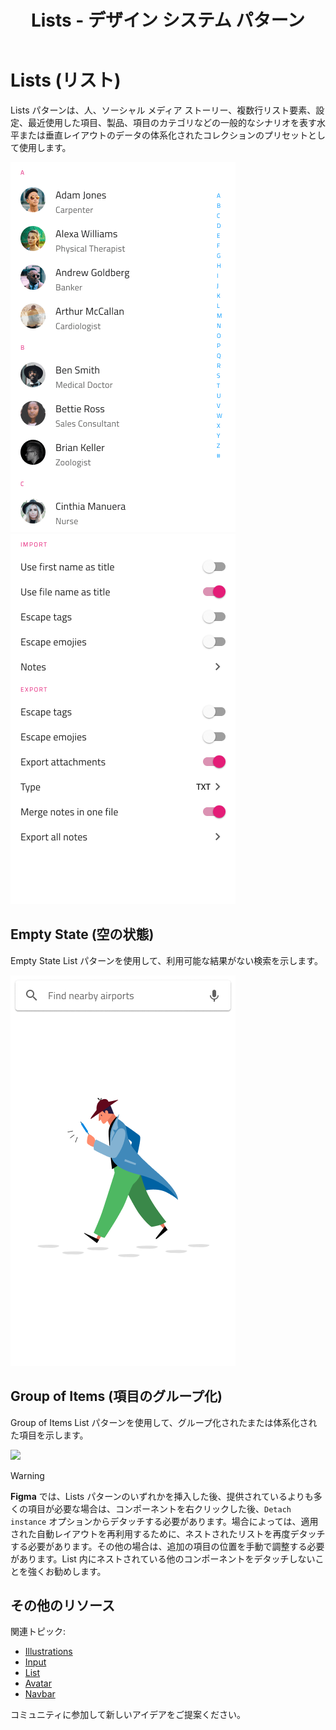 ﻿---
title: Lists - デザイン システム パターン
_description: Lists パターンは、水平および垂直レイアウトで 1 つまたは複数のレベルの情報の一般的なコレクションを体系化するためにリストを使用するさまざまなシナリオを表します。
_keywords: デザイン システム, デザイン システム UX, UI キット, Figma, Figma to Angular, Figma からコードをエクスポート, Figma to HTML, Figma HTML, Figma UI キット, Ignite UI for Angular, Angular, Angular デザイン システム, Angular 用のデザイン キット
_language: ja
---

# Lists (リスト)

Lists パターンは、人、ソーシャル メディア ストーリー、複数行リスト要素、設定、最近使用した項目、製品、項目のカテゴリなどの一般的なシナリオを表す水平または垂直レイアウトのデータの体系化されたコレクションのプリセットとして使用します。

<img class="responsive-img" src="../images/lists_people.png" srcset="../images/lists_people@2x.png 2x" />
<img class="responsive-img" src="../images/lists_settings.png" srcset="../images/lists_settings@2x.png 2x" />


## Empty State (空の状態)

Empty State List パターンを使用して、利用可能な結果がない検索を示します。

<img class="responsive-img" src="../images/list_search_cannotfind.png" srcset="../images/list_search_cannotfind@2x.png 2x" />

## Group of Items (項目のグループ化)

Group of Items List パターンを使用して、グループ化されたまたは体系化された項目を示します。

<img class="responsive-img" src="../images/list_with_avatars.png" srcset="../images/list_with_avatars@2x.png 2x" />

> [!WARNING]
> **Figma** では、Lists パターンのいずれかを挿入した後、提供されているよりも多くの項目が必要な場合は、コンポーネントを右クリックした後、`Detach instance` オプションからデタッチする必要があります。場合によっては、適用された自動レイアウトを再利用するために、ネストされたリストを再度デタッチする必要があります。その他の場合は、追加の項目の位置を手動で調整する必要があります。List 内にネストされている他のコンポーネントをデタッチしないことを強くお勧めします。

## その他のリソース

関連トピック:

- [Illustrations](../style/illustrations.md)
- [Input](../components/input.md)
- [List](../components/list.md)
- [Avatar](../components/avatar.md)
- [Navbar](../components/navbar.md)
  <div class="divider--half"></div>

コミュニティに参加して新しいアイデアをご提案ください。
